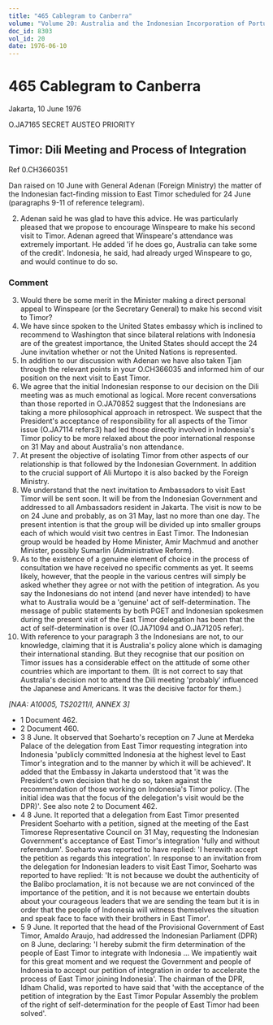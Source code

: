 ```yaml
---
title: "465 Cablegram to Canberra"
volume: "Volume 20: Australia and the Indonesian Incorporation of Portuguese Timor, 1974-1976"
doc_id: 8303
vol_id: 20
date: 1976-06-10
---
```


# 465 Cablegram to Canberra

Jakarta, 10 June 1976

O.JA7165 SECRET AUSTEO PRIORITY

## Timor: Dili Meeting and Process of Integration

Ref 0.CH3660351

Dan raised on 10 June with General Adenan (Foreign Ministry) the matter of the Indonesian fact-finding mission to East Timor scheduled for 24 June (paragraphs 9-11 of reference telegram).

  2. Adenan said he was glad to have this advice. He was particularly pleased that we propose to encourage Winspeare to make his second visit to Timor. Adenan agreed that Winspeare's attendance was extremely important. He added 'if he does go, Australia can take some of the credit'. Indonesia, he said, had already urged Winspeare to go, and would continue to do so.



### Comment

  3. Would there be some merit in the Minister making a direct personal appeal to Winspeare (or the Secretary General) to make his second visit to Timor?
  4. We have since spoken to the United States embassy which is inclined to recommend to Washington that since bilateral relations with Indonesia are of the greatest importance, the United States should accept the 24 June invitation whether or not the United Nations is represented.
  5. In addition to our discussion with Adenan we have also taken Tjan through the relevant points in your O.CH366035 and informed him of our position on the next visit to East Timor.
  6. We agree that the initial Indonesian response to our decision on the Dili meeting was as much emotional as logical. More recent conversations than those reported in O.JA70852 suggest that the Indonesians are taking a more philosophical approach in retrospect. We suspect that the President's acceptance of responsibility for all aspects of the Timor issue (O.JA7114 refers3) had led those directly involved in Indonesia's Timor policy to be more relaxed about the poor international response on 31 May and about Australia's non attendance.
  7. At present the objective of isolating Timor from other aspects of our relationship is that followed by the Indonesian Government. In addition to the crucial support of Ali Murtopo it is also backed by the Foreign Ministry.
  8. We understand that the next invitation to Ambassadors to visit East Timor will be sent soon. It will be from the Indonesian Government and addressed to all Ambassadors resident in Jakarta. The visit is now to be on 24 June and probably, as on 31 May, last no more than one day. The present intention is that the group will be divided up into smaller groups each of which would visit two centres in East Timor. The Indonesian group would be headed by Home Minister, Amir Machmud and another Minister, possibly Sumarlin (Administrative Reform).
  9. As to the existence of a genuine element of choice in the process of consultation we have received no specific comments as yet. It seems likely, however, that the people in the various centres will simply be asked whether they agree or not with the petition of integration. As you say the Indonesians do not intend (and never have intended) to have what to Australia would be a 'genuine' act of self-determination. The message of public statements by both PGET and Indonesian spokesmen during the present visit of the East Timor delegation has been that the act of self-determination is over (O.JA71094 and O.JA71205 refer).
  10. With reference to your paragraph 3 the Indonesians are not, to our knowledge, claiming that it is Australia's policy alone which is damaging their international standing. But they recognise that our position on Timor issues has a considerable effect on the attitude of some other countries which are important to them. (It is not correct to say that Australia's decision not to attend the Dili meeting 'probably' influenced the Japanese and Americans. It was the decisive factor for them.)



_[NAA: A10005, TS20211/l, ANNEX 3]_

  * 1 Document 462.
  * 2 Document 460.
  * 3 8 June. It observed that Soeharto's reception on 7 June at Merdeka Palace of the delegation from East Timor requesting integration into Indonesia 'publicly committed Indonesia at the highest level to East Timor's integration and to the manner by which it will be achieved'. It added that the Embassy in Jakarta understood that 'it was the President's own decision that he do so, taken against the recommendation of those working on Indonesia's Timor policy. (The initial idea was that the focus of the delegation's visit would be the DPR)'. See also note 2 to Document 462.
  * 4 8 June. It reported that a delegation from East Timor presented President Soeharto with a petition, signed at the meeting of the East Timorese Representative Council on 31 May, requesting the Indonesian Government's acceptance of East Timor's integration 'fully and without referendum'. Soeharto was reported to have replied: 'I herewith accept the petition as regards this integration'. In response to an invitation from the delegation for Indonesian leaders to visit East Timor, Soeharto was reported to have replied: 'It is not because we doubt the authenticity of the Balibo proclamation, it is not because we are not convinced of the importance of the petition, and it is not because we entertain doubts about your courageous leaders that we are sending the team but it is in order that the people of Indonesia will witness themselves the situation and speak face to face with their brothers in East Timor'.
  * 5 9 June. It reported that the head of the Provisional Government of East Timor, Amaldo Araujo, had addressed the Indonesian Parliament (DPR) on 8 June, declaring: 'I hereby submit the firm determination of the people of East Timor to integrate with Indonesia ... We impatiently wait for this great moment and we request the Government and people of Indonesia to accept our petition of integration in order to accelerate the process of East Timor joining Indonesia'. The chairman of the DPR, Idham Chalid, was reported to have said that 'with the acceptance of the petition of integration by the East Timor Popular Assembly the problem of the right of self-determination for the people of East Timor had been solved'.


